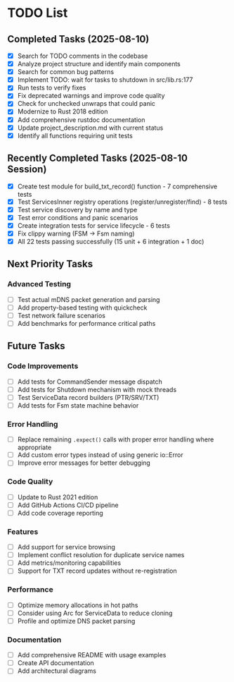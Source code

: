 # TODO List

## Completed Tasks (2025-08-10)
- [x] Search for TODO comments in the codebase
- [x] Analyze project structure and identify main components
- [x] Search for common bug patterns
- [x] Implement TODO: wait for tasks to shutdown in src/lib.rs:177
- [x] Run tests to verify fixes
- [x] Fix deprecated warnings and improve code quality
- [x] Check for unchecked unwraps that could panic
- [x] Modernize to Rust 2018 edition
- [x] Add comprehensive rustdoc documentation
- [x] Update project_description.md with current status
- [x] Identify all functions requiring unit tests

## Recently Completed Tasks (2025-08-10 Session)
- [x] Create test module for build_txt_record() function - 7 comprehensive tests
- [x] Test ServicesInner registry operations (register/unregister/find) - 8 tests
- [x] Test service discovery by name and type
- [x] Test error conditions and panic scenarios
- [x] Create integration tests for service lifecycle - 6 tests
- [x] Fix clippy warning (FSM → Fsm naming)
- [x] All 22 tests passing successfully (15 unit + 6 integration + 1 doc)

## Next Priority Tasks

### Advanced Testing
- [ ] Test actual mDNS packet generation and parsing
- [ ] Add property-based testing with quickcheck
- [ ] Test network failure scenarios
- [ ] Add benchmarks for performance critical paths

## Future Tasks

### Code Improvements
- [ ] Add tests for CommandSender message dispatch
- [ ] Add tests for Shutdown mechanism with mock threads
- [ ] Test ServiceData record builders (PTR/SRV/TXT)
- [ ] Add tests for Fsm state machine behavior

### Error Handling
- [ ] Replace remaining `.expect()` calls with proper error handling where appropriate
- [ ] Add custom error types instead of using generic io::Error
- [ ] Improve error messages for better debugging

### Code Quality
- [ ] Update to Rust 2021 edition
- [ ] Add GitHub Actions CI/CD pipeline
- [ ] Add code coverage reporting

### Features
- [ ] Add support for service browsing
- [ ] Implement conflict resolution for duplicate service names
- [ ] Add metrics/monitoring capabilities
- [ ] Support for TXT record updates without re-registration

### Performance
- [ ] Optimize memory allocations in hot paths
- [ ] Consider using Arc for ServiceData to reduce cloning
- [ ] Profile and optimize DNS packet parsing

### Documentation
- [ ] Add comprehensive README with usage examples
- [ ] Create API documentation
- [ ] Add architectural diagrams